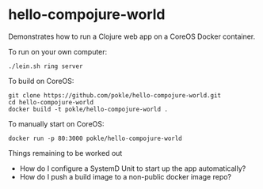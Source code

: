 hello-compojure-world
=====================

Demonstrates how to run a Clojure web app on a CoreOS Docker container.

To run on your own computer:

    ./lein.sh ring server

To build on CoreOS:

	git clone https://github.com/pokle/hello-compojure-world.git
	cd hello-compojure-world
	docker build -t pokle/hello-compojure-world .

To manually start on CoreOS:

	docker run -p 80:3000 pokle/hello-compojure-world

Things remaining to be worked out

- How do I configure a SystemD Unit to start up the app automatically?
- How do I push a build image to a non-public docker image repo?


